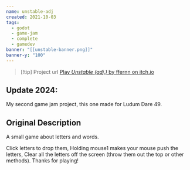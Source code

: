 ```yaml
---
name: unstable-adj
created: 2021-10-03
tags:
  - godot
  - game-jam
  - complete
  - gamedev
banner: "[[unstable-banner.png]]"
banner-y: "100"
---
```

> [!tip] Project url
> [Play *Unstable (adj.)* by ffernn on itch.io](https://ffernn.itch.io/unstable-adj)

## Update 2024:
My second game jam project, this one made for Ludum Dare 49. 

## Original Description
A small game about letters and words.  

Click letters to drop them, Holding mouse1 makes your mouse push the letters, Clear all the letters off the screen (throw them out the top or other methods). Thanks for playing!